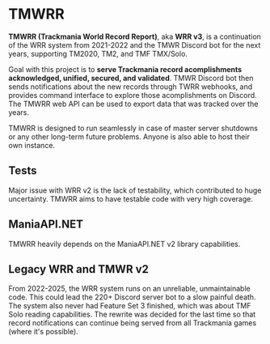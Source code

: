 # TMWRR

**TMWRR (Trackmania World Record Report)**, aka **WRR v3**, is a continuation of the WRR system from 2021-2022 and the TMWR Discord bot for the next years, supporting TM2020, TM2, and TMF TMX/Solo.

Goal with this project is to **serve Trackmania record acomplishments acknowledged, unified, secured, and validated**. TMWR Discord bot then sends notifications about the new records through TWRR webhooks, and provides command interface to explore those acomplishments on Discord. The TMWRR web API can be used to export data that was tracked over the years.

TMWRR is designed to run seamlessly in case of master server shutdowns or any other long-term future problems. Anyone is also able to host their own instance.

## Tests

Major issue with WRR v2 is the lack of testability, which contributed to huge uncertainty. TMWRR aims to have testable code with very high coverage.

## ManiaAPI.NET

TMWRR heavily depends on the ManiaAPI.NET v2 library capabilities.

## Legacy WRR and TMWR v2

From 2022-2025, the WRR system runs on an unreliable, unmaintainable code. This could lead the 220+ Discord server bot to a slow painful death. The system also never had Feature Set 3 finished, which was about TMF Solo reading capabilities. The rewrite was decided for the last time so that record notifications can continue being served from all Trackmania games (where it's possible).
